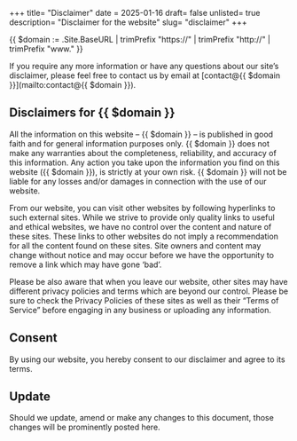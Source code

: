 +++
title= "Disclaimer"
date = 2025-01-16
draft= false
unlisted= true
description= "Disclaimer for the website"
slug= "disclaimer"
+++




{{ $domain := .Site.BaseURL | trimPrefix "https://" | trimPrefix "http://" | trimPrefix "www." }}

If you require any more information or have any questions about our site’s disclaimer, please feel free to contact us by email at [contact@{{ $domain }}](mailto:contact@{{ $domain }}).

## Disclaimers for {{ $domain }}
All the information on this website – {{ $domain }} – is published in good faith and for general information purposes only. {{ $domain }} does not make any warranties about the completeness, reliability, and accuracy of this information. Any action you take upon the information you find on this website ({{ $domain }}), is strictly at your own risk. {{ $domain }} will not be liable for any losses and/or damages in connection with the use of our website.

From our website, you can visit other websites by following hyperlinks to such external sites. While we strive to provide only quality links to useful and ethical websites, we have no control over the content and nature of these sites. These links to other websites do not imply a recommendation for all the content found on these sites. Site owners and content may change without notice and may occur before we have the opportunity to remove a link which may have gone ‘bad’.

Please be also aware that when you leave our website, other sites may have different privacy policies and terms which are beyond our control. Please be sure to check the Privacy Policies of these sites as well as their “Terms of Service” before engaging in any business or uploading any information.

## Consent
By using our website, you hereby consent to our disclaimer and agree to its terms.

## Update
Should we update, amend or make any changes to this document, those changes will be prominently posted here.


